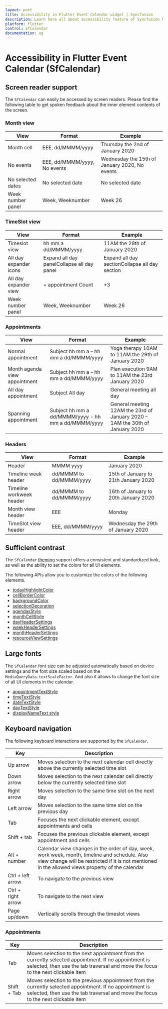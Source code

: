 ```yaml
---
layout: post
title: Accessibility in Flutter Event Calendar widget | Syncfusion
description: Learn here all about accessibility feature of Syncfusion Flutter Calendar (SfCalendar) widget and more.
platform: flutter
control: SfCalendar
documentation: ug
---
```


# Accessibility in Flutter Event Calendar (SfCalendar)

## Screen reader support

The `SfCalendar` can easily be accessed by screen readers. Please find the following table to get spoken feedback about the inner element contents of the screen.

### Month view

| View              | Format                       | Example                                       |
|-------------------|------------------------------|-----------------------------------------------|
| Month cell        | EEE, dd/MMMM/yyyy            | Thursday the 2nd of January 2020              |
| No events         | EEE, dd/MMMM/yyyy, No events | Wednesday the 15th of January 2020, No events |
| No selected dates | No selected date             | No selected date                              |
| Week number panel | Week, Weeknumber             | Week 26                                       |        

### TimeSlot view

| View                   | Format                                     | Example                                        |
|------------------------|--------------------------------------------|------------------------------------------------|
| Timeslot view          | hh mm a dd/MMMM/yyyy                       | 11AM the 28th of January 2020                  |
| All day expander icons | Expand all day panelCollapse all day panel | Expand all day sectionCollapse all day section |
| All day expander view  | + appointment Count                        | +3                                             |
| Week number panel      | Week, Weeknumber                           | Week 26                                        |


### Appointments

| View                          | Format                                              | Example                                                                      |
|-------------------------------|-----------------------------------------------------|------------------------------------------------------------------------------|
| Normal appointment            | Subject hh mm a – hh mm a dd/MMMM/yyyy              | Yoga therapy 10AM to 11AM the 29th of January 2020                           |
| Month agenda view appointment | Subject hh mm a – hh mm a dd/MMMM/yyyy              | Plan execution 9AM to 11AM the 23rd January 2020                             |
| All day appointment           | Subject All day                                     | General meeting all day                                                      |
| Spanning appointment          | Subject hh mm a dd/MMMM/yyyy - hh mm a dd/MMMM/yyyy | General meeting 12AM the 23rd of January 2020 – 1AM the 30th of January 2020 |


### Headers

| View                     | Format                  | Example                              |
|--------------------------|-------------------------|--------------------------------------|
| Header                   | MMMM yyyy               | January 2020                         |
| Timeline week header     | dd/MMMM to dd/MMMM/yyyy | 15th of January to 21th January 2020 |
| Timeline workweek header | dd/MMMM to dd/MMMM/yyyy | 16th of January to 20th January 2020 |
| Month view header        | EEE                     | Monday                               |
| TimeSlot view header     | EEE, dd/MMMM/yyyy       | Wednesday the 29th of January 2020   |

## Sufficient contrast

The `SfCalendar` [theming](https://help.syncfusion.com/flutter/themes) support offers a consistent and standardized look, as well as the ability to set the colors for all UI elements.

The following APIs allow you to customize the colors of the following elements.
* [todayHighlightColor](https://help.syncfusion.com/flutter/calendar/getting-started#today-highlight-color)
* [cellBorderColor](https://help.syncfusion.com/flutter/calendar/getting-started#cell-border-color)
* [backgroundColor](https://help.syncfusion.com/flutter/calendar/getting-started#background-color)
* [selectionDecoration](https://help.syncfusion.com/flutter/calendar/getting-started#selection-decoration)
* [agendasStyle](https://help.syncfusion.com/flutter/calendar/month-view#agenda-view-appearance)
* [monthCellStyle](https://help.syncfusion.com/flutter/calendar/month-view#month-cell-appearance)
* [dayHeaderSettings](https://help.syncfusion.com/flutter/calendar/schedule-view#day-header-customization)
* [weekHeaderSettings](https://help.syncfusion.com/flutter/calendar/schedule-view#week-header-customization)
* [monthHeaderSettings](https://help.syncfusion.com/flutter/calendar/schedule-view#month-header-customization)
* [resourceViewSettings](https://help.syncfusion.com/flutter/calendar/resource-view#customization)

## Large fonts

The `SfCalendar` font size can be adjusted automatically based on device settings and the font size scaled based on the `MediaQueryData.textScaleFactor`. And also it allows to change the font size of all UI elements in the calendar.
* [appointmentTextStyle](https://help.syncfusion.com/flutter/calendar/appointments#appearance-customization)
* [timeTextStyle](https://help.syncfusion.com/flutter/calendar/timeslot-views#time-text-appearance)
* [dateTextStyle](https://help.syncfusion.com/flutter/calendar/schedule-view#day-header-customization)
* [dayTextStyle](https://help.syncfusion.com/flutter/calendar/schedule-view#day-header-customization)
* [displayNameText style](https://help.syncfusion.com/flutter/calendar/resource-view#customization)

## Keyboard navigation

The following keyboard interactions are supported by the `SfCalendar`.


| Key               | Description                     														                                                                                                             |
|-------------------|----------------------------------------------------------------------------------------------------------------------------------------------------------------------------------------------------|
| Up arrow          | Moves selection to the next calendar cell directly above the currently selected time slot                                                                                                          |
| Down arrow        | Moves selection to the next calendar cell directly below the currently selected time slot                                                                                                          |
| Right arrow       | Moves selection to the same time slot on the next day                                                                                                                                              |
| Left arrow        | Moves selection to the same time slot on the previous day                                                                                                                                          |
| Tab               | Focuses the next clickable element, except appointments and cells						                                                                                                             |
| Shift + tab       | Focuses the previous clickable element, except appointment and cells                                                                                                                               |
| Alt + number      | Calendar view changes in the order of day, week, work week, month, timeline and schedule. Also view change will be restricted if it is not mentioned in the allowed views property of the calendar |
| Ctrl + left arrow | To navigate to the previous view                                                                                                                                                                   |
| Ctrl + right arrow| To navigate to the next view                                                                                                                                                                       |
| Page up/down      | Vertically scrolls through the timeslot views                                                                                                                                                      |

### Appointments

| Key               | Description                     														                                                                                                       |
|-------------------|----------------------------------------------------------------------------------------------------------------------------------------------------------------------------------------------|
| Tab               | Moves selection to the next appointment from the currently selected appointment. If no appointment is selected, then use the tab traversal and move the focus to the next clickable item     |
| Shift + Tab       | Moves selection to the previous appointment from the currently selected appointment. If no appointment is selected, then use the tab traversal and move the focus to the next clickable item |
